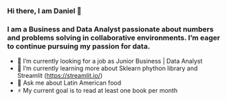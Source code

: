 ### Hi there, I am Daniel 👋

### I am a Business and Data Analyst passionate about numbers and problems solving in collaborative environments. I’m eager to continue pursuing my passion for data.

- 🔭 I’m currently looking for a job as Junior Business | Data Analyst
- 🌱 I’m currently learning more about Sklearn phython library and Streamlit (https://streamlit.io/)
- 💬 Ask me about Latin American food
- ⚡ My current goal is to read at least one book per month 

<!--
**DanielRianos/DanielRianos** is a ✨ _special_ ✨ repository because its `README.md` (this file) appears on your GitHub profile.

Here are some ideas to get you started:

- 🔭 I’m currently working on ...
- 🌱 I’m currently learning ...
- 👯 I’m looking to collaborate on ...
- 🤔 I’m looking for help with ...
- 💬 Ask me about ...I am Data Analyst 
- 📫 How to reach me: ...
- 😄 Pronouns: ...
- ⚡ Fun fact: ...
-->
